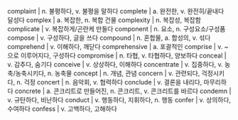complaint	| n. 불평하다, v. 불평을 말하다
complete	| a. 완전한, v. 완전히/끝내다 달성다
complex	| a. 복잡한, n. 복합 건물
complexity	| n. 복잡성, 복잡함
complicate	| v. 복잡하게/곤란케 만들다
component	| n. 요소, n. 구성요소/구성품
compose	| v. 구성하다, 글을 쓰다
compound	| n. 혼합물, a. 합성의, v. 섞다
comprehend	| v. 이해하다, 깨닫다
comprehensive	| a. 포괄적인
comprise	| v. ~으로 이루어지다, 구성하다
compromise	| n. 타협, v. 타협하다, 양보하다
conceal	| v. 감추다, 숨기다
conceive	| v. 상상하다, 이해하다
concentrate	| v. 집중하다, v. 농축/농축시키다, n. 농축물
concept	| n. 개념, 관념
concern	| v. 관련되다, 걱정시키다, n. 걱정
concert	| n. 음악회, v. 협력하다
conclude	| v. 결론을 내리다, 마무리하다
concrete	| a. 콘크리트로 만들어진, n. 콘크리트, v. 콘크리트를 바르다
condemn	| v. 규탄하다, 비난하다
conduct	| v. 행동하다, 지휘하다, n. 행동
confer	| v. 상의하다, 수여하다
confess	| v. 고백하다, 고해하다
